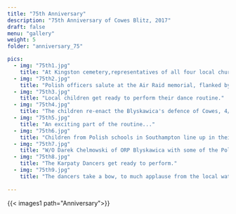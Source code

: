 ```yaml
---
title: "75th Anniversary"
description: "75th Anniversary of Cowes Blitz, 2017"
draft: false
menu: "gallery"
weight: 5
folder: "anniversary_75"

pics:
  - img: "75th1.jpg"
    title: "At Kingston cemetery,representatives of all four local churches are gathered for the service of remembrance"
  - img: "75th2.jpg"
    title: "Polish officers salute at the Air Raid memorial, flanked by standard bearers. A Royal Naval officer waits to lay a wreath. "
  - img: "75th3.jpg"
    title: "Local children get ready to perform their dance routine."
  - img: "75th4.jpg"
    title: "The children re-enact the Blyskawica's defence of Cowes, 4/5 May 1942."
  - img: "75th5.jpg"
    title: "An exciting part of the routine..."
  - img: "75th6.jpg"
    title: "Children from Polish schools in Southampton line up in their colourful costumes in Kings Square, East Cowes"
  - img: "75th7.jpg"
    title: "W/O Darek Chelmowski of ORP Blyskawica with some of the Polish performers"
  - img: "75th8.jpg"
    title: "The Karpaty Dancers get ready to perform."
  - img: "75th9.jpg"
    title: "The dancers take a bow, to much applause from the local watchers.."
  
---
```


 {{< images1 path="Anniversary">}}
